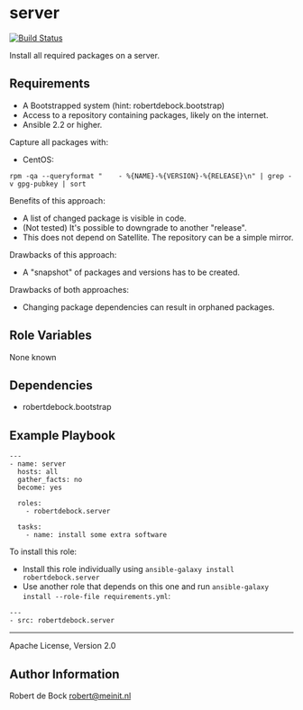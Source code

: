 server
=========

[![Build Status](https://travis-ci.org/robertdebock/ansible-role-server.svg?branch=master)](https://travis-ci.org/robertdebock/ansible-role-server)

Install all required packages on a server.

Requirements
------------

- A Bootstrapped system (hint: robertdebock.bootstrap)
- Access to a repository containing packages, likely on the internet.
- Ansible 2.2 or higher.

Capture all packages with:
- CentOS:
```
rpm -qa --queryformat "    - %{NAME}-%{VERSION}-%{RELEASE}\n" | grep -v gpg-pubkey | sort
```

Benefits of this approach:
- A list of changed package is visible in code.
- (Not tested) It's possible to downgrade to another "release".
- This does not depend on Satellite. The repository can be a simple mirror.

Drawbacks of this approach:
- A "snapshot" of packages and versions has to be created.

Drawbacks of both approaches:
- Changing package dependencies can result in orphaned packages.

Role Variables
--------------

None known

Dependencies
------------

- robertdebock.bootstrap

Example Playbook
----------------

```
---
- name: server
  hosts: all
  gather_facts: no
  become: yes

  roles:
    - robertdebock.server

  tasks:
    - name: install some extra software
```

To install this role:
- Install this role individually using `ansible-galaxy install robertdebock.server`
- Use another role that depends on this one and run `ansible-galaxy install --role-file requirements.yml`:

```
---
- src: robertdebock.server
```

-------

Apache License, Version 2.0

Author Information
------------------

Robert de Bock <robert@meinit.nl>
